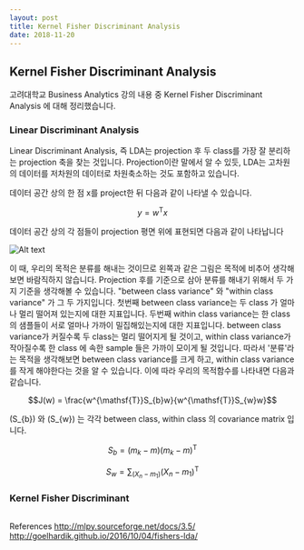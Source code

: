 ```yaml
---
layout: post
title: Kernel Fisher Discriminant Analysis
date: 2018-11-20
---
```


<script type="text/javascript" src="http://cdn.mathjax.org/mathjax/latest/MathJax.js?config=TeX-AMS-MML_HTMLorMML"></script>


## Kernel Fisher Discriminant Analysis

고려대학교 Business Analytics 강의 내용 중 Kernel Fisher Discriminant Analysis 에 대해 정리했습니다.

### Linear Discriminant Analysis

Linear Discriminant Analysis, 즉 LDA는 projection 후 두 class를 가장 잘 분리하는 projection 축을 찾는 것입니다. Projection이란 말에서 알 수 있듯, LDA는 고차원의 데이터를 저차원의 데이터로 차원축소하는 것도 포함하고 있습니다.

데이터 공간 상의 한 점 x를 project한 뒤 다음과 같이 나타낼 수 있습니다.

$$y=w^{\mathsf{T}}x$$





데이터 공간 상의 각 점들이 projection 평면 위에 표현되면 다음과 같이 나타납니다

![Alt text](https://github.com/Suhee05/Suhee05.github.io/blob/master/images/lda.jpg?raw=true)

이 때, 우리의 목적은 분류를 해내는 것이므로 왼쪽과 같은 그림은 목적에 비추어 생각해보면 바람직하지 않습니다. Projection 후를 기준으로 삼아 분류를 해내기 위해서 두 가지 기준을 생각해볼 수 있습니다. "between class variance" 와 "within class variance" 가 그 두 가지입니다. 첫번째 between class variance는 두 class 가 얼마나 멀리 떨어져 있는지에 대한 지표입니다. 두번째 within class variance는 한 class의 샘플들이 서로 얼마나 가까이 밀집해있는지에 대한 지표입니다. between class variance가 커질수록 두 class는 멀리 떨어지게 될 것이고, within class variance가 작아질수록 한 class 에 속한 sample 들은 가까이 모이게 될 것입니다. 따라서 '분류'라는 목적을 생각해보면 between class variance를 크게 하고, within class variance를 작게 해야한다는 것을 알 수 있습니다. 이에 따라 우리의 목적함수를 나타내면 다음과 같습니다.

$$J(w) = \frac{w^{\mathsf{T}}S_{b}w}{w^{\mathsf{T}}S_{w}w}$$

\(S_{b}\) 와 \(S_{w}\) 는 각각 between class, within class 의 covariance matrix 입니다.

$$S_{b} =(m_{k} - m)(m_{k} - m)^{\mathsf{T}}$$ 

$$S_{w} = \sum_ (X_{n} - m_{1})(X_{n} - m_{1})^{\mathsf{T}} $$
<script type="math/tex; mode=display">S_w = \sum_ (X_n - m_1)(X_n - m_1)^T</script>

### Kernel Fisher Discriminant 


```

```

References
http://mlpy.sourceforge.net/docs/3.5/
http://goelhardik.github.io/2016/10/04/fishers-lda/